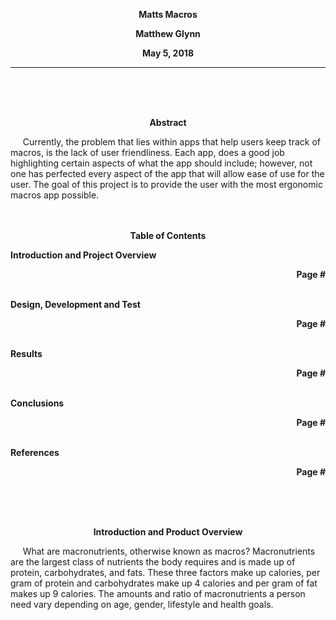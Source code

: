 <p align="center"> <b>Matts Macros</b></p>
<p align="center"> <b>Matthew Glynn</b></p>
<p align="center"> <b>May 5, 2018</b></p>

__________________________________________________________________________________
</br>
</br>
</br>
<p align="center"> <b>Abstract</b></p>
&nbsp;&nbsp;&nbsp;&nbsp; Currently, the problem that lies within apps that help users keep track of macros, is the lack of user friendliness. Each app, does a good job highlighting certain aspects of what the app should include; however, not one has perfected every aspect of the app that will allow ease of use for the user. The goal of this project is to provide the user with the most ergonomic macros app possible.


</br>
</br>
</br>
<p align="center"> <b>Table of Contents</b></p>
<b>Introduction and Project Overview</b>
<p align="right"> <b>Page #</b></p>
</br>
<b>Design, Development and Test<p align="right"> <b>Page #</b></p></b>
</br>
<b>Results<p align="right"> <b>Page #</b></p></b>
</br>
<b>Conclusions<p align="right"> <b>Page #</b></p></b>
</br>
<b>References<p align="right"> <b>Page #</b></p></b>
</br>
</br>
</br>
<p align="center"> <b>Introduction and Product Overview</b></p>
&nbsp;&nbsp;&nbsp;&nbsp; What are macronutrients, otherwise known as macros? Macronutrients are the largest class of nutrients the body requires and is made up of protein, carbohydrates, and fats. These three factors make up calories, per gram of protein and carbohydrates make up 4 calories and per gram of fat makes up 9 calories. The amounts and ratio of macronutrients a person need vary depending on age, gender, lifestyle and health goals. 
